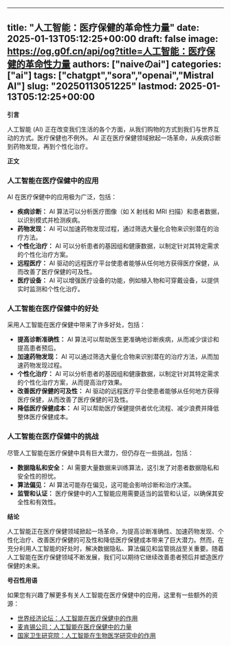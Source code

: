 
---
title: "人工智能：医疗保健的革命性力量"
date: 2025-01-13T05:12:25+00:00
draft: false
image: https://og.g0f.cn/api/og?title=人工智能：医疗保健的革命性力量
authors: ["naiveのai"]
categories: ["ai"]
tags: ["chatgpt","sora","openai","Mistral AI"]
slug: "20250113051225"
lastmod: 2025-01-13T05:12:25+00:00
---
**引言**

人工智能 (AI) 正在改变我们生活的各个方面，从我们购物的方式到我们与世界互动的方式。医疗保健也不例外。 AI 正在医疗保健领域掀起一场革命，从疾病诊断到药物发现，再到个性化治疗。

**正文**

### 人工智能在医疗保健中的应用

AI 在医疗保健中的应用极为广泛，包括：

- **疾病诊断：** AI 算法可以分析医疗图像（如 X 射线和 MRI 扫描）和患者数据，以识别模式并检测疾病。
- **药物发现：** AI 可以加速药物发现过程，通过筛选大量化合物来识别潜在的治疗方法。
- **个性化治疗：** AI 可以分析患者的基因组和健康数据，以制定针对其特定需求的个性化治疗方案。
- **远程医疗：** AI 驱动的远程医疗平台使患者能够从任何地方获得医疗保健，从而改善了医疗保健的可及性。
- **医疗设备：** AI 可以增强医疗设备的功能，例如植入物和可穿戴设备，以提供实时监测和个性化治疗。

### 人工智能在医疗保健中的好处

采用人工智能在医疗保健中带来了许多好处，包括：

- **提高诊断准确性：** AI 算法可以帮助医生更准确地诊断疾病，从而减少误诊和提高患者预后。
- **加速药物发现：** AI 可以通过筛选大量化合物来识别潜在的治疗方法，从而加速药物发现过程。
- **个性化治疗：** AI 可以分析患者的基因组和健康数据，以制定针对其特定需求的个性化治疗方案，从而提高治疗效果。
- **改善医疗保健的可及性：** AI 驱动的远程医疗平台使患者能够从任何地方获得医疗保健，从而改善了医疗保健的可及性。
- **降低医疗保健成本：** AI 可以帮助医疗保健提供者优化流程、减少浪费并降低整体医疗保健成本。

### 人工智能在医疗保健中的挑战

尽管人工智能在医疗保健中具有巨大潜力，但仍存在一些挑战，包括：

- **数据隐私和安全：** AI 需要大量数据来训练算法，这引发了对患者数据隐私和安全性的担忧。
- **算法偏见：** AI 算法可能存在偏见，这可能会影响诊断和治疗决策。
- **监管和认证：** 医疗保健中的人工智能应用需要适当的监管和认证，以确保其安全性和有效性。

**结论**

人工智能正在医疗保健领域掀起一场革命，为提高诊断准确性、加速药物发现、个性化治疗、改善医疗保健的可及性和降低医疗保健成本带来了巨大潜力。然而，在充分利用人工智能的好处时，解决数据隐私、算法偏见和监管挑战至关重要。随着人工智能在医疗保健领域不断发展，我们可以期待它继续改善患者预后并塑造医疗保健的未来。

**号召性用语**

如果您有兴趣了解更多有关人工智能在医疗保健中的应用，这里有一些额外的资源：

- [世界经济论坛：人工智能在医疗保健中的作用](https://www.weforum.org/agenda/2020/01/ai-healthcare-impact-patients-doctors-health-systems/)
- [麦肯锡公司：人工智能在医疗保健中的力量](https://www.mckinsey.com/industries/healthcare-systems-and-services/our-insights/the-power-of-ai-in-healthcare)
- [国家卫生研究院：人工智能在生物医学研究中的作用](https://www.nih.gov/research-training/artificial-intelligence-ai/ai-biomedical-research)